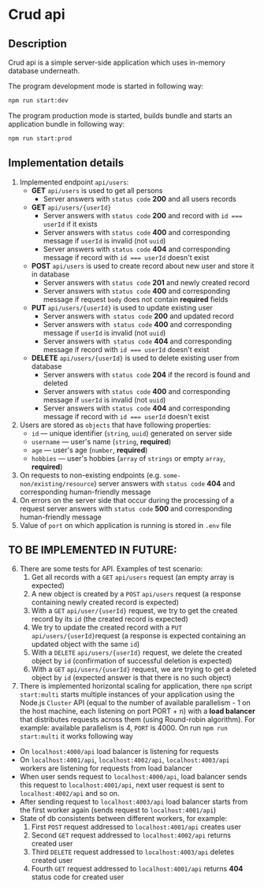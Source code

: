 # Crud api

## Description

Crud api is a simple server-side application which uses in-memory database underneath.

The program development mode is started in following way:
```bash
npm run start:dev
```

The program production mode is started, builds bundle and starts an application bundle in following way:
```bash
npm run start:prod
```

## Implementation details

1. Implemented endpoint `api/users`:
    - **GET** `api/users` is used to get all persons
        - Server answers with `status code` **200** and all users records
    - **GET** `api/users/{userId}` 
        - Server answers with `status code` **200** and record with `id === userId` if it exists
        - Server answers with `status code` **400** and corresponding message if `userId` is invalid (not `uuid`)
        - Server answers with `status code` **404** and corresponding message if record with `id === userId` doesn't exist
    - **POST** `api/users` is used to create record about new user and store it in database
        - Server answers with `status code` **201** and newly created record
        - Server answers with `status code` **400** and corresponding message if request `body` does not contain **required** fields
    - **PUT** `api/users/{userId}` is used to update existing user
        - Server answers with` status code` **200** and updated record
        - Server answers with` status code` **400** and corresponding message if `userId` is invalid (not `uuid`)
        - Server answers with` status code` **404** and corresponding message if record with `id === userId` doesn't exist
    - **DELETE** `api/users/{userId}` is used to delete existing user from database
        - Server answers with `status code` **204** if the record is found and deleted
        - Server answers with `status code` **400** and corresponding message if `userId` is invalid (not `uuid`)
        - Server answers with `status code` **404** and corresponding message if record with `id === userId` doesn't exist
2. Users are stored as `objects` that have following properties:
    - `id` — unique identifier (`string`, `uuid`) generated on server side
    - `username` — user's name (`string`, **required**)
    - `age` — user's age (`number`, **required**)
    - `hobbies` — user's hobbies (`array` of `strings` or empty `array`, **required**)
3. On requests to non-existing endpoints (e.g. `some-non/existing/resource`) server answers with `status code` **404** and corresponding human-friendly message
4. On errors on the server side that occur during the processing of a request server answers with `status code` **500** and corresponding human-friendly message
5. Value of `port` on which application is running is stored in `.env` file


## TO BE IMPLEMENTED IN FUTURE:
 
6. There are some tests for API. Examples of test scenario:
    1. Get all records with a `GET` `api/users` request (an empty array is expected)
    2. A new object is created by a `POST` `api/users` request (a response containing newly created record is expected)
    3. With a `GET` `api/user/{userId}` request, we try to get the created  record by its `id` (the created record is expected)
    4. We try to update the created record with a `PUT` `api/users/{userId}`request (a response is expected containing an updated object with the same `id`)
    5. With a `DELETE` `api/users/{userId}` request, we delete the created object by `id` (confirmation of successful deletion is expected)
    6. With a `GET` `api/users/{userId}` request, we are trying to get a deleted object by `id` (expected answer is that there is no such object)
7. There is implemented horizontal scaling for application, there `npm` script `start:multi`  starts multiple instances of your application using the Node.js `Cluster` API (equal to the number of available parallelism - 1 on the host machine, each listening on port PORT + n) with a **load balancer** that distributes requests across them (using Round-robin algorithm). For example: available parallelism is 4, `PORT` is 4000. On run `npm run start:multi` it works following way
- On `localhost:4000/api` load balancer is listening for requests
- On `localhost:4001/api`, `localhost:4002/api`, `localhost:4003/api` workers are listening for requests from load balancer
- When user sends request to `localhost:4000/api`, load balancer sends this request to `localhost:4001/api`, next user request is sent to `localhost:4002/api` and so on.
- After sending request to `localhost:4003/api` load balancer starts from the first worker again (sends request to `localhost:4001/api`)
- State of db consistents between different workers, for example:
    1. First `POST` request addressed to `localhost:4001/api` creates user
    2. Second `GET` request addressed to `localhost:4002/api` returns created user
    3. Third `DELETE` request addressed to `localhost:4003/api` deletes created user
    4. Fourth `GET` request addressed to `localhost:4001/api` returns **404** status code for created user
